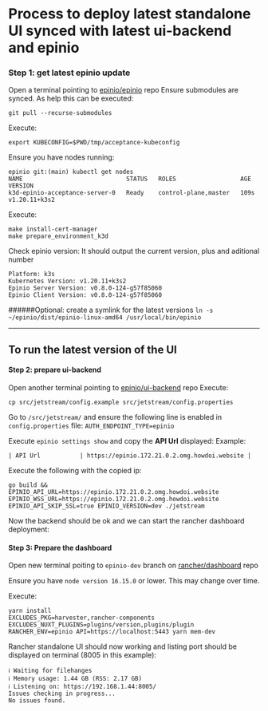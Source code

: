 # Process to deploy latest standalone UI  synced with latest ui-backend and epinio

### Step 1: get latest epinio update

Open a terminal pointing to [epinio/epinio](https://github.com/epinio/epinio) repo
Ensure submodules are synced. As help this can be executed:
```
git pull --recurse-submodules
```
Execute:
```
export KUBECONFIG=$PWD/tmp/acceptance-kubeconfig
```
Ensure you have nodes running:

```
epinio git:(main) kubectl get nodes
NAME                             STATUS   ROLES                  AGE    VERSION 
k3d-epinio-acceptance-server-0   Ready    control-plane,master   109s   v1.20.11+k3s2 
```
Execute:
```
make install-cert-manager
make prepare_environment_k3d  
```
Check epinio version:
It should output the current version, plus and aditional number

```✔️  Epinio Environment 
Platform: k3s 
Kubernetes Version: v1.20.11+k3s2 
Epinio Server Version: v0.8.0-124-g57f85060 
Epinio Client Version: v0.8.0-124-g57f85060 
```
######Optional: create a symlink for the latest versions
`ln -s ~/epinio/dist/epinio-linux-amd64 /usr/local/bin/epinio`

---

## To run the latest version of the UI

#### Step 2: prepare ui-backend

Open another terminal pointing to [epinio/ui-backend](https://github.com/epinio/ui-backend) repo
Execute:

```
cp src/jetstream/config.example src/jetstream/config.properties 
```

Go to `/src/jetstream/` and ensure the following line is enabled in `config.properties` file:
`AUTH_ENDPOINT_TYPE=epinio`

Execute `epinio settings show` and copy the **API Url** displayed:
Example:

```
| API Url           | https://epinio.172.21.0.2.omg.howdoi.website |
```

Execute the following with the copied ip:
```
go build && EPINIO_API_URL=https://epinio.172.21.0.2.omg.howdoi.website EPINIO_WSS_URL=https://epinio.172.21.0.2.omg.howdoi.website EPINIO_API_SKIP_SSL=true EPINIO_VERSION=dev ./jetstream  
```

Now the backend should be ok and we can start the rancher dashboard deployment:
<br />

#### Step 3: Prepare the dashboard 

Open new terminal poiting to `epinio-dev` branch on [rancher/dashboard](https://github.com/rancher/dashboard/tree/epinio-dev) repo

Ensure you have `node version 16.15.0` or lower. This may change over time.

Execute:
```
yarn install 
EXCLUDES_PKG=harvester,rancher-components EXCLUDES_NUXT_PLUGINS=plugins/version,plugins/plugin RANCHER_ENV=epinio API=https://localhost:5443 yarn mem-dev
``` 

Rancher standalone UI should now working and listing port should be displayed on terminal (8005 in this example):

```
ℹ Waiting for filehanges                                                                                                                                                                    
ℹ Memory usage: 1.44 GB (RSS: 2.17 GB)                                                                                                                                       
ℹ Listening on: https://192.168.1.44:8005/                                                                                                                                  
Issues checking in progress...                                                                                                                                         
No issues found.  
```
